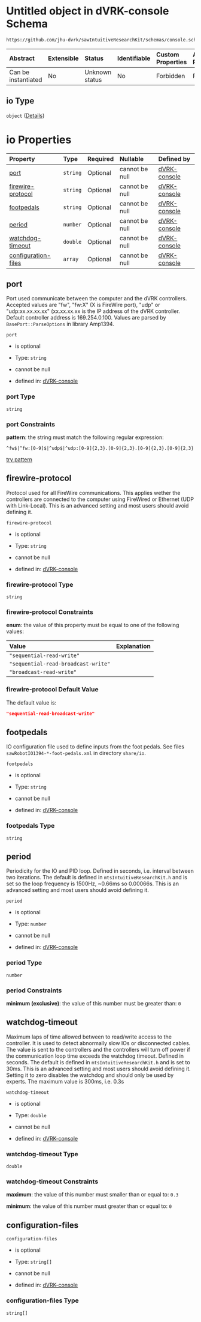 # Untitled object in dVRK-console Schema

```txt
https://github.com/jhu-dvrk/sawIntuitiveResearchKit/schemas/console.schema.json#/properties/io
```



| Abstract            | Extensible | Status         | Identifiable | Custom Properties | Additional Properties | Access Restrictions | Defined In                                                         |
| :------------------ | :--------- | :------------- | :----------- | :---------------- | :-------------------- | :------------------ | :----------------------------------------------------------------- |
| Can be instantiated | No         | Unknown status | No           | Forbidden         | Forbidden             | none                | [console.schema.json*](console.schema.json "open original schema") |

## io Type

`object` ([Details](console-properties-io.md))

# io Properties

| Property                                    | Type     | Required | Nullable       | Defined by                                                                                                                                                                                              |
| :------------------------------------------ | :------- | :------- | :------------- | :------------------------------------------------------------------------------------------------------------------------------------------------------------------------------------------------------ |
| [port](#port)                               | `string` | Optional | cannot be null | [dVRK-console](console-properties-io-properties-port.md "https://github.com/jhu-dvrk/sawIntuitiveResearchKit/schemas/console.schema.json#/properties/io/properties/port")                               |
| [firewire-protocol](#firewire-protocol)     | `string` | Optional | cannot be null | [dVRK-console](console-properties-io-properties-firewire-protocol.md "https://github.com/jhu-dvrk/sawIntuitiveResearchKit/schemas/console.schema.json#/properties/io/properties/firewire-protocol")     |
| [footpedals](#footpedals)                   | `string` | Optional | cannot be null | [dVRK-console](console-properties-io-properties-footpedals.md "https://github.com/jhu-dvrk/sawIntuitiveResearchKit/schemas/console.schema.json#/properties/io/properties/footpedals")                   |
| [period](#period)                           | `number` | Optional | cannot be null | [dVRK-console](console-properties-io-properties-period.md "https://github.com/jhu-dvrk/sawIntuitiveResearchKit/schemas/console.schema.json#/properties/io/properties/period")                           |
| [watchdog-timeout](#watchdog-timeout)       | `double` | Optional | cannot be null | [dVRK-console](console-properties-io-properties-watchdog-timeout.md "https://github.com/jhu-dvrk/sawIntuitiveResearchKit/schemas/console.schema.json#/properties/io/properties/watchdog-timeout")       |
| [configuration-files](#configuration-files) | `array`  | Optional | cannot be null | [dVRK-console](console-properties-io-properties-configuration-files.md "https://github.com/jhu-dvrk/sawIntuitiveResearchKit/schemas/console.schema.json#/properties/io/properties/configuration-files") |

## port

Port used communicate between the computer and the dVRK controllers.  Accepted values are "fw", "fw:X" (X is FireWire port), "udp" or "udp:xx.xx.xx.xx" (xx.xx.xx.xx is the IP address of the dVRK controller.  Default controller address is 169.254.0.100.  Values are parsed by `BasePort::ParseOptions` in library Amp1394.

`port`

*   is optional

*   Type: `string`

*   cannot be null

*   defined in: [dVRK-console](console-properties-io-properties-port.md "https://github.com/jhu-dvrk/sawIntuitiveResearchKit/schemas/console.schema.json#/properties/io/properties/port")

### port Type

`string`

### port Constraints

**pattern**: the string must match the following regular expression: 

```regexp
^fw$|^fw:[0-9]$|^udp$|^udp:[0-9]{2,3}.[0-9]{2,3}.[0-9]{2,3}.[0-9]{2,3}
```

[try pattern](https://regexr.com/?expression=%5Efw%24%7C%5Efw%3A%5B0-9%5D%24%7C%5Eudp%24%7C%5Eudp%3A%5B0-9%5D%7B2%2C3%7D.%5B0-9%5D%7B2%2C3%7D.%5B0-9%5D%7B2%2C3%7D.%5B0-9%5D%7B2%2C3%7D "try regular expression with regexr.com")

## firewire-protocol

Protocol used for all FireWire communications.  This applies wether the controllers are connected to the computer using FireWired or Ethernet (UDP with Link-Local).  This is an advanced setting and most users should avoid defining it.

`firewire-protocol`

*   is optional

*   Type: `string`

*   cannot be null

*   defined in: [dVRK-console](console-properties-io-properties-firewire-protocol.md "https://github.com/jhu-dvrk/sawIntuitiveResearchKit/schemas/console.schema.json#/properties/io/properties/firewire-protocol")

### firewire-protocol Type

`string`

### firewire-protocol Constraints

**enum**: the value of this property must be equal to one of the following values:

| Value                               | Explanation |
| :---------------------------------- | :---------- |
| `"sequential-read-write"`           |             |
| `"sequential-read-broadcast-write"` |             |
| `"broadcast-read-write"`            |             |

### firewire-protocol Default Value

The default value is:

```json
"sequential-read-broadcast-write"
```

## footpedals

IO configuration file used to define inputs from the foot pedals.  See files `sawRobotIO1394-*-foot-pedals.xml` in directory `share/io`.

`footpedals`

*   is optional

*   Type: `string`

*   cannot be null

*   defined in: [dVRK-console](console-properties-io-properties-footpedals.md "https://github.com/jhu-dvrk/sawIntuitiveResearchKit/schemas/console.schema.json#/properties/io/properties/footpedals")

### footpedals Type

`string`

## period

Periodicity for the IO and PID loop.  Defined in seconds, i.e. interval between two iterations.  The default is defined in `mtsIntuitiveResearchKit.h` and is set so the loop frequency is 1500Hz, \~0.66ms so 0.00066s.  This is an advanced setting and most users should avoid defining it.

`period`

*   is optional

*   Type: `number`

*   cannot be null

*   defined in: [dVRK-console](console-properties-io-properties-period.md "https://github.com/jhu-dvrk/sawIntuitiveResearchKit/schemas/console.schema.json#/properties/io/properties/period")

### period Type

`number`

### period Constraints

**minimum (exclusive)**: the value of this number must be greater than: `0`

## watchdog-timeout

Maximum laps of time allowed between to read/write access to the controller.  It is used to detect abnormally slow IOs or disconnected cables.  The value is sent to the controllers and the controllers will turn off power if the communication loop time exceeds the watchdog timeout.  Defined in seconds.  The default is defined in `mtsIntuitiveResearchKit.h` and is set to 30ms.  This is an advanced setting and most users should avoid defining it.  Setting it to zero disables the watchdog and should only be used by experts.  The maximum value is 300ms, i.e. 0.3s

`watchdog-timeout`

*   is optional

*   Type: `double`

*   cannot be null

*   defined in: [dVRK-console](console-properties-io-properties-watchdog-timeout.md "https://github.com/jhu-dvrk/sawIntuitiveResearchKit/schemas/console.schema.json#/properties/io/properties/watchdog-timeout")

### watchdog-timeout Type

`double`

### watchdog-timeout Constraints

**maximum**: the value of this number must smaller than or equal to: `0.3`

**minimum**: the value of this number must greater than or equal to: `0`

## configuration-files



`configuration-files`

*   is optional

*   Type: `string[]`

*   cannot be null

*   defined in: [dVRK-console](console-properties-io-properties-configuration-files.md "https://github.com/jhu-dvrk/sawIntuitiveResearchKit/schemas/console.schema.json#/properties/io/properties/configuration-files")

### configuration-files Type

`string[]`
